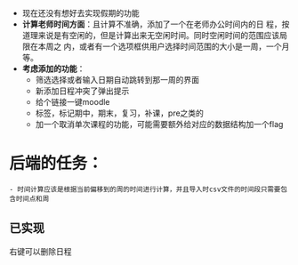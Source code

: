 - 现在还没有想好去实现假期的功能
- **计算老师时间方面**：且计算不准确，添加了一个在老师办公时间内的日
程，按道理来说是有空闲的，但是计算出来无空闲时间。同时空闲时间的范围应该局限在本周之
内，或者有一个选项框供用户选择时间范围的大小是一周，一个月等。
- **考虑添加的功能**：
    - 筛选选择或者输入日期自动跳转到那一周的界面
    - 新添加日程冲突了弹出提示
    - 给个链接一键moodle
    - 标签，标记期中，期末，复习，补课，pre之类的
    - 加一个取消单次课程的功能，可能需要额外给对应的数据结构加一个flag


# 后端的任务：
    - 时间计算应该是根据当前偏移到的周的时间进行计算，并且导入时csv文件的时间段只需要包含时间点和周

## 已实现
右键可以删除日程










